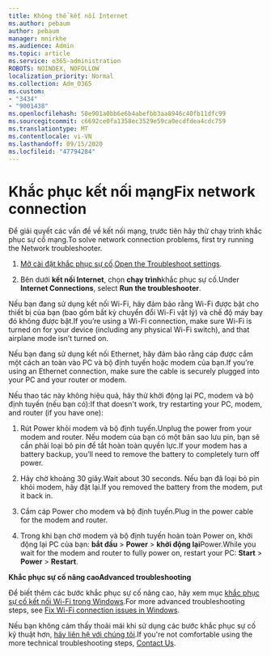 ```yaml
---
title: Không thể kết nối Internet
ms.author: pebaum
author: pebaum
manager: mnirkhe
ms.audience: Admin
ms.topic: article
ms.service: o365-administration
ROBOTS: NOINDEX, NOFOLLOW
localization_priority: Normal
ms.collection: Adm_O365
ms.custom:
- "3434"
- "9001438"
ms.openlocfilehash: 50e901a0bb6e6b4abefbb3aa8946c40fb11dfc99
ms.sourcegitcommit: c6692ce0fa1358ec3529e59ca0ecdfdea4cdc759
ms.translationtype: MT
ms.contentlocale: vi-VN
ms.lasthandoff: 09/15/2020
ms.locfileid: "47794284"
---
```

# <a name="fix-network-connection"></a><span data-ttu-id="f376d-102">Khắc phục kết nối mạng</span><span class="sxs-lookup"><span data-stu-id="f376d-102">Fix network connection</span></span>

<span data-ttu-id="f376d-103">Để giải quyết các vấn đề về kết nối mạng, trước tiên hãy thử chạy trình khắc phục sự cố mạng.</span><span class="sxs-lookup"><span data-stu-id="f376d-103">To solve network connection problems, first try running the Network troubleshooter.</span></span> 

1. <span data-ttu-id="f376d-104">[Mở cài đặt khắc phục sự cố](ms-settings:troubleshoot).</span><span class="sxs-lookup"><span data-stu-id="f376d-104">[Open the Troubleshoot settings](ms-settings:troubleshoot).</span></span>

2. <span data-ttu-id="f376d-105">Bên dưới **kết nối Internet**, chọn **chạy trình**khắc phục sự cố.</span><span class="sxs-lookup"><span data-stu-id="f376d-105">Under **Internet Connections**, select **Run the troubleshooter**.</span></span>

<span data-ttu-id="f376d-106">Nếu bạn đang sử dụng kết nối Wi-Fi, hãy đảm bảo rằng Wi-Fi được bật cho thiết bị của bạn (bao gồm bất kỳ chuyển đổi Wi-Fi vật lý) và chế độ máy bay đó không được bật.</span><span class="sxs-lookup"><span data-stu-id="f376d-106">If you’re using a Wi-Fi connection, make sure Wi-Fi is turned on for your device (including any physical Wi-Fi switch), and that airplane mode isn’t turned on.</span></span>

<span data-ttu-id="f376d-107">Nếu bạn đang sử dụng kết nối Ethernet, hãy đảm bảo rằng cáp được cắm một cách an toàn vào PC và bộ định tuyến hoặc modem của bạn.</span><span class="sxs-lookup"><span data-stu-id="f376d-107">If you’re using an Ethernet connection, make sure the cable is securely plugged into your PC and your router or modem.</span></span>

<span data-ttu-id="f376d-108">Nếu thao tác này không hiệu quả, hãy thử khởi động lại PC, modem và bộ định tuyến (nếu bạn có):</span><span class="sxs-lookup"><span data-stu-id="f376d-108">If that doesn't work, try restarting your PC, modem, and router (if you have one):</span></span>

1. <span data-ttu-id="f376d-109">Rút Power khỏi modem và bộ định tuyến.</span><span class="sxs-lookup"><span data-stu-id="f376d-109">Unplug the power from your modem and router.</span></span> <span data-ttu-id="f376d-110">Nếu modem của bạn có một bản sao lưu pin, bạn sẽ cần phải loại bỏ pin để tắt hoàn toàn quyền lực.</span><span class="sxs-lookup"><span data-stu-id="f376d-110">If your modem has a battery backup, you’ll need to remove the battery to completely turn off power.</span></span>

2. <span data-ttu-id="f376d-111">Hãy chờ khoảng 30 giây.</span><span class="sxs-lookup"><span data-stu-id="f376d-111">Wait about 30 seconds.</span></span> <span data-ttu-id="f376d-112">Nếu bạn đã loại bỏ pin khỏi modem, hãy đặt lại.</span><span class="sxs-lookup"><span data-stu-id="f376d-112">If you removed the battery from the modem, put it back in.</span></span>

3. <span data-ttu-id="f376d-113">Cắm cáp Power cho modem và bộ định tuyến.</span><span class="sxs-lookup"><span data-stu-id="f376d-113">Plug in the power cable for the modem and router.</span></span>

4. <span data-ttu-id="f376d-114">Trong khi bạn chờ modem và bộ định tuyến hoàn toàn Power on, khởi động lại PC của bạn: **bắt đầu**  >  **Power**  >  **khởi động lại**Power.</span><span class="sxs-lookup"><span data-stu-id="f376d-114">While you wait for the modem and router to fully power on, restart your PC: **Start** > **Power** > **Restart**.</span></span>

<span data-ttu-id="f376d-115">**Khắc phục sự cố nâng cao**</span><span class="sxs-lookup"><span data-stu-id="f376d-115">**Advanced troubleshooting**</span></span>

<span data-ttu-id="f376d-116">Để biết thêm các bước khắc phục sự cố nâng cao, hãy xem mục [khắc phục sự cố kết nối Wi-Fi trong Windows](https://support.microsoft.com/help/10741?ocid=SMC10741%2F).</span><span class="sxs-lookup"><span data-stu-id="f376d-116">For more advanced troubleshooting steps, see [Fix Wi-Fi connection issues in Windows](https://support.microsoft.com/help/10741?ocid=SMC10741%2F).</span></span> 

<span data-ttu-id="f376d-117">Nếu bạn không cảm thấy thoải mái khi sử dụng các bước khắc phục sự cố kỹ thuật hơn, [hãy liên hệ với chúng tôi](https://support.microsoft.com/contactus).</span><span class="sxs-lookup"><span data-stu-id="f376d-117">If you're not comfortable using the more technical troubleshooting steps, [Contact Us](https://support.microsoft.com/contactus).</span></span>
